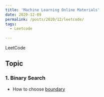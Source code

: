 ```yaml
---
title: 'Machine Learning Online Materials'
date: 2020-12-09
permalink: /posts/2020/12/leetcode/
tags:
  - Leetcode
  
---
```

LeetCode

## Topic
### 1. Binary Search 
  * How to choose [boundary ](https://leetcode-cn.com/problems/binary-search/solution/er-fen-cha-zhao-de-xun-huan-bu-bian-liang-zhi-yao-/)